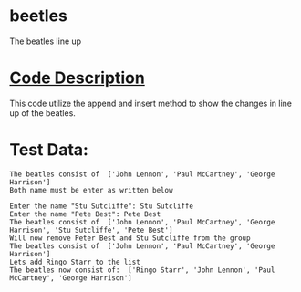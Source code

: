# beetles
The beatles line up

[Code Description]()
=

This code utilize the append and insert method to show the changes in line up of the beatles. 


Test Data:
=

```
The beatles consist of  ['John Lennon', 'Paul McCartney', 'George Harrison']
Both name must be enter as written below

Enter the name "Stu Sutcliffe": Stu Sutcliffe
Enter the name "Pete Best": Pete Best
The beatles consist of  ['John Lennon', 'Paul McCartney', 'George Harrison', 'Stu Sutcliffe', 'Pete Best']
Will now remove Peter Best and Stu Sutcliffe from the group
The beatles consist of  ['John Lennon', 'Paul McCartney', 'George Harrison']
Lets add Ringo Starr to the list 
The beatles now consist of:  ['Ringo Starr', 'John Lennon', 'Paul McCartney', 'George Harrison']

```
